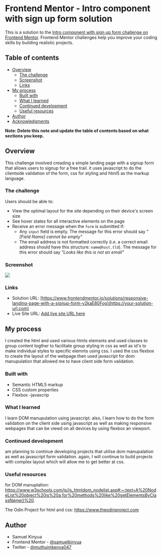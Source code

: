 # Frontend Mentor - Intro component with sign up form solution

This is a solution to the [Intro component with sign up form challenge on Frontend Mentor](https://www.frontendmentor.io/challenges/intro-component-with-signup-form-5cf91bd49edda32581d28fd1). Frontend Mentor challenges help you improve your coding skills by building realistic projects. 

## Table of contents

- [Overview](#overview)
  - [The challenge](#the-challenge)
  - [Screenshot](#screenshot)
  - [Links](#links)
- [My process](#my-process)
  - [Built with](#built-with)
  - [What I learned](#what-i-learned)
  - [Continued development](#continued-development)
  - [Useful resources](#useful-resources)
- [Author](#author)
- [Acknowledgments](#acknowledgments)

**Note: Delete this note and update the table of contents based on what sections you keep.**

## Overview
This challenge involved creading a simple landing page with a signup form that allows users to signup for a free trail. it uses javascript to do the clientside validation of the form, css for styling and html5 as the markup language.

### The challenge

Users should be able to:

- View the optimal layout for the site depending on their device's screen size
- See hover states for all interactive elements on the page
- Receive an error message when the `form` is submitted if:
  - Any `input` field is empty. The message for this error should say *"[Field Name] cannot be empty"*
  - The email address is not formatted correctly (i.e. a correct email address should have this structure: `name@host.tld`). The message for this error should say *"Looks like this is not an email"*

### Screenshot

![](/home/sam/signup-form-master/images/signupscreenshot.png)



### Links

- Solution URL: [https://www.frontendmentor.io/solutions/responsive-landing-page-with-a-signup-form-y2kaE80Fog](https://your-solution-url.com)
- Live Site URL: [Add live site URL here](https://samssignupform.netlify.app/)

## My process
I created the html and used various htmls elemsnts and used classes to group content togther to facilitate group styling in css as well as id's to make individual styles to specific elemnts using css. I used the css flexbox to create the layout of the webpage.then used javascript for dom manupulation that allowed me to have client side form validation.
### Built with

- Semantic HTML5 markup
- CSS custom properties
- Flexbox
-javascrip


### What I learned
I learn DOM manupulation using javascript. also, I learn how to do the form validation on the client side using javascript as well as making responsive webpages that can be viewd on all devices by using flexbox an viewport.

### Continued development

am planning to continue developing projects that utilise dom manupalation as well as javascript form validation. again, I will continue to build projects with complex layout which will allow me to get better at css.

### Useful resources
for DOM manuplation:
https://www.w3schools.com/js/js_htmldom_nodelist.asp#:~:text=A%20NodeList%20object%20is%20a,for%20methods%20like%20getElementsByClassName()%20.


The Odin Project for html and css:
https://www.theodinproject.com



## Author

- Samuel Kinyua
- Frontend Mentor - [@samuelkinyua](https://www.frontendmentor.io/profile/yourusername)
- Twitter - [@muthuimkenya047](https://www.twitter.com/yourusername)

